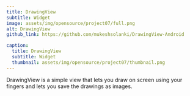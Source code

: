 ```yaml
---
title: DrawingView
subtitle: Widget
image: assets/img/opensource/project07/full.png
alt: DrawingView
github_link: https://github.com/mukeshsolanki/DrawingView-Android

caption:
  title: DrawingView
  subtitle: Widget
  thumbnail: assets/img/opensource/project07/thumbnail.png
---
```

DrawingView is a simple view that lets you draw on screen using your fingers and lets you save
the drawings as images.
